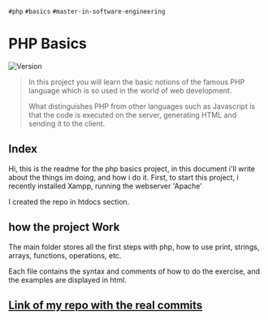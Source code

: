 `#php` `#basics` `#master-in-software-engineering`

# PHP Basics <!-- omit in toc -->

<p>
  <img alt="Version" src="https://img.shields.io/badge/version-1.0-blue.svg?cacheSeconds=2592000" />
</p>

> In this project you will learn the basic notions of the famous PHP language which is so used in the world of web development.
>
> What distinguishes PHP from other languages ​​such as Javascript is that the code is executed on the server, generating HTML and sending it to the client.

## Index <!-- omit in toc -->

Hi, this is the readme for the php basics project, in this document i'll write about the things im doing, and how i do it.
First, to start this project, i recently installed Xampp, running the webserver 'Apache'

I created the repo in htdocs section.

<h2> how the project Work</h2>

The main folder stores all the first steps with php, how to use print, strings, arrays, functions, operations, etc.

Each file contains the syntax and comments of how to do the exercise, and the examples are displayed in html.

<h2><a href="https://github.com/LuisMM24/PHP_basics">Link of my repo with the real commits</a></h2>
